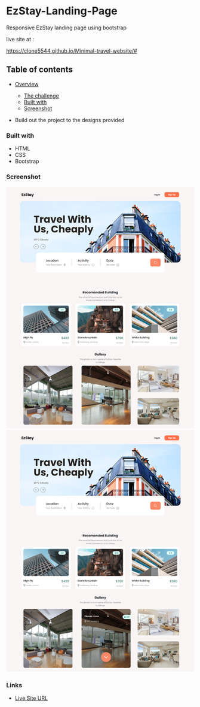 # EzStay-Landing-Page
Responsive EzStay landing page using bootstrap

live site at : 

https://clone5544.github.io/Minimal-travel-website/#

## Table of contents
- [Overview](#overview)
  - [The challenge](#the-challenge)
  - [Built with](#built-with)
  - [Screenshot](#screenshot)
 

 

- Build out the project to the designs provided

### Built with
- HTML
- CSS
- Bootstrap

### Screenshot
![Overview web](./assets/result.png)
![Gallery section](./assets/hover-effect.png)

### Links
- [Live Site URL]((https://clone5544.github.io/Minimal-travel-website/))

 
